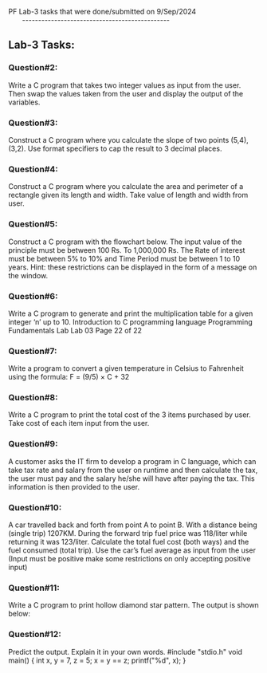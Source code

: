 PF Lab-3 tasks that were done/submitted on 9/Sep/2024 \
&nbsp;&nbsp;&nbsp;&nbsp;&nbsp;&nbsp; ----------------------------------------------
## Lab-3 Tasks:

### Question#2:
Write a C program that takes two integer values as input from the user. Then swap the values taken from
the user and display the output of the variables.

### Question#3:
Construct a C program where you calculate the slope of two points (5,4), (3,2). Use format specifiers to
cap the result to 3 decimal places.

### Question#4:
Construct a C program where you calculate the area and perimeter of a rectangle given its length and
width. Take value of length and width from user.

### Question#5:
Construct a C program with the flowchart below. The input value of the principle must be between 100
Rs. To 1,000,000 Rs. The Rate of interest must be between 5% to 10% and Time Period must be between
1 to 10 years. Hint: these restrictions can be displayed in the form of a message on the window.

### Question#6:
Write a C program to generate and print the multiplication table for a given integer ‘n’ up to 10.
Introduction to C programming language Programming Fundamentals Lab
Lab 03 Page 22 of 22

### Question#7:
Write a program to convert a given temperature in Celsius to Fahrenheit using the formula:
F = (9/5) × C + 32

### Question#8:
Write a C program to print the total cost of the 3 items purchased by user. Take cost of each item input
from the user.

### Question#9:
A customer asks the IT firm to develop a program in C language, which can take tax rate and salary from
the user on runtime and then calculate the tax, the user must pay and the salary he/she will have after
paying the tax. This information is then provided to the user.

### Question#10:
A car travelled back and forth from point A to point B. With a distance being (single trip) 1207KM. During
the forward trip fuel price was 118/liter while returning it was 123/liter. Calculate the total fuel cost
(both ways) and the fuel consumed (total trip). Use the car’s fuel average as input from the user (Input
must be positive make some restrictions on only accepting positive input)

### Question#11:
Write a C program to print hollow diamond star pattern. The output is shown below:

### Question#12:
Predict the output. Explain it in your own words.
#include "stdio.h"
void main() {
int x,
y = 7,
z = 5;
x = y == z;
printf("%d", x);
}